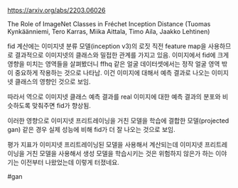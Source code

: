 https://arxiv.org/abs/2203.06026

The Role of ImageNet Classes in Fréchet Inception Distance (Tuomas Kynkäänniemi, Tero Karras, Miika Aittala, Timo Aila, Jaakko Lehtinen)

fid 계산에는 이미지넷 분류 모델(inception v3)의 로짓 직전 feature map을 사용하므로 결과적으로 이미지넷의 클래스와 밀접한 관계를 가지고 있음. 이미지에서 fid에 크게 영향을 미치는 영역들을 살펴봤더니 ffhq 같은 얼굴 데이터셋에서는 정작 얼굴 영역 밖이 중요하게 작용하는 것으로 나타남. 이건 이미지에 대해서 예측 결과로 나오는 이미지넷 클래스의 영향인 것으로 보임.

따라서 역으로 이미지넷 클래스 예측 결과를 real 이미지에 대한 예측 결과의 분포와 비슷하도록 맞춰주면 fid가 향상됨.

이러한 영향으로 이미지넷 프리트레이닝을 거친 모델을 학습에 결합한 모델(projected gan) 같은 경우 실제 성능에 비해 fid가 더 잘 나오는 것으로 보임.

평가 지표가 이미지넷 프리트레이닝된 모델을 사용해서 계산되는데 이미지넷 프리트레이닝을 거친 모델을 사용해서 생성 모델을 학습시키는 것은 위험하지 않은가 하는 이야기는 이전부터 나왔었는데 이렇게 터졌네요.

#gan 